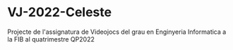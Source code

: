 # VJ-2022-Celeste

Projecte de l'assignatura de Videojocs del grau en Enginyeria Informatica a la FIB al quatrimestre QP2022 
